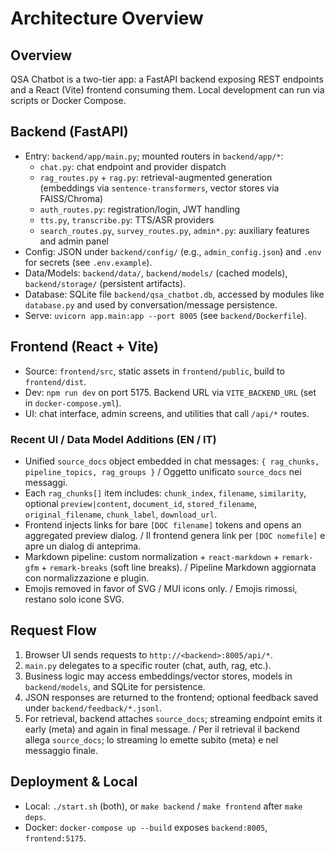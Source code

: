 # Architecture Overview

## Overview
QSA Chatbot is a two-tier app: a FastAPI backend exposing REST endpoints and a React (Vite) frontend consuming them. Local development can run via scripts or Docker Compose.

## Backend (FastAPI)
- Entry: `backend/app/main.py`; mounted routers in `backend/app/*`:
  - `chat.py`: chat endpoint and provider dispatch
  - `rag_routes.py` + `rag.py`: retrieval-augmented generation (embeddings via `sentence-transformers`, vector stores via FAISS/Chroma)
  - `auth_routes.py`: registration/login, JWT handling
  - `tts.py`, `transcribe.py`: TTS/ASR providers
  - `search_routes.py`, `survey_routes.py`, `admin*.py`: auxiliary features and admin panel
- Config: JSON under `backend/config/` (e.g., `admin_config.json`) and `.env` for secrets (see `.env.example`).
- Data/Models: `backend/data/`, `backend/models/` (cached models), `backend/storage/` (persistent artifacts).
- Database: SQLite file `backend/qsa_chatbot.db`, accessed by modules like `database.py` and used by conversation/message persistence.
- Serve: `uvicorn app.main:app --port 8005` (see `backend/Dockerfile`).

## Frontend (React + Vite)
- Source: `frontend/src`, static assets in `frontend/public`, build to `frontend/dist`.
- Dev: `npm run dev` on port 5175. Backend URL via `VITE_BACKEND_URL` (set in `docker-compose.yml`).
- UI: chat interface, admin screens, and utilities that call `/api/*` routes.

### Recent UI / Data Model Additions (EN / IT)
- Unified `source_docs` object embedded in chat messages: `{ rag_chunks, pipeline_topics, rag_groups }` / Oggetto unificato `source_docs` nei messaggi.
- Each `rag_chunks[]` item includes: `chunk_index`, `filename`, `similarity`, optional `preview|content`, `document_id`, `stored_filename`, `original_filename`, `chunk_label`, `download_url`.
- Frontend injects links for bare `[DOC filename]` tokens and opens an aggregated preview dialog. / Il frontend genera link per `[DOC nomefile]` e apre un dialog di anteprima.
- Markdown pipeline: custom normalization + `react-markdown` + `remark-gfm` + `remark-breaks` (soft line breaks). / Pipeline Markdown aggiornata con normalizzazione e plugin.
- Emojis removed in favor of SVG / MUI icons only. / Emojis rimossi, restano solo icone SVG.

## Request Flow
1. Browser UI sends requests to `http://<backend>:8005/api/*`.
2. `main.py` delegates to a specific router (chat, auth, rag, etc.).
3. Business logic may access embeddings/vector stores, models in `backend/models`, and SQLite for persistence.
4. JSON responses are returned to the frontend; optional feedback saved under `backend/feedback/*.jsonl`.
5. For retrieval, backend attaches `source_docs`; streaming endpoint emits it early (meta) and again in final message. / Per il retrieval il backend allega `source_docs`; lo streaming lo emette subito (meta) e nel messaggio finale.

## Deployment & Local
- Local: `./start.sh` (both), or `make backend` / `make frontend` after `make deps`.
- Docker: `docker-compose up --build` exposes `backend:8005`, `frontend:5175`.
